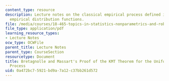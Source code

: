 ```yaml
---
content_type: resource
description: Lecture notes on the classical empirical process defined in terms of
  empirical distribution functions.
file: /media/courses/18-465-topics-in-statistics-nonparametrics-and-robustness-spring-2005/0a472bc75921bd9a7a12c37bb261d572_bretagn_massart.pdf
file_type: application/pdf
learning_resource_types:
- Lecture Notes
ocw_type: OCWFile
parent_title: Lecture Notes
parent_type: CourseSection
resourcetype: Document
title: Bretagnolle and Massart's Proof of the KMT Theorem for the Uniform Empirical
  Process
uid: 0a472bc7-5921-bd9a-7a12-c37bb261d572
---
```

